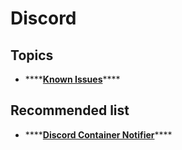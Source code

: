 # Discord

## Topics

* \*\*\*\*[**Known Issues**](known-issues.md)\*\*\*\*

## Recommended list

* \*\*\*\*[**Discord Container Notifier**](https://github.com/vinnyfs89/discord-container-notifier)\*\*\*\*



